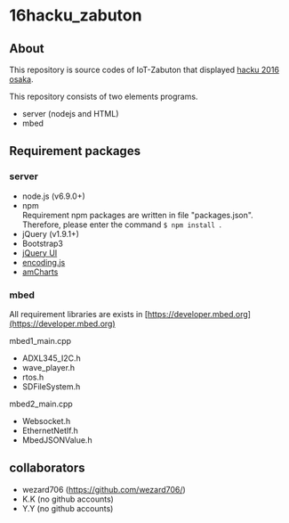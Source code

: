 # 16hacku_zabuton
## About
This repository is source codes of IoT-Zabuton that displayed [hacku 2016 osaka](http://hacku.yahoo.co.jp/hacku2016osaka/).  

This repository consists of two elements programs.
+ server (nodejs and HTML)
+ mbed

## Requirement packages
### server
* node.js (v6.9.0+)
* npm  
Requirement npm packages are written in file "packages.json".
Therefore, please enter the command ```$ npm install ```.
* jQuery (v1.9.1+)
* Bootstrap3
* [jQuery UI](https://jqueryui.com/)
* [encoding.js](https://github.com/polygonplanet/encoding.js)
* [amCharts](https://www.amcharts.com/)

### mbed
All requirement libraries are exists in [https://developer.mbed.org](https://developer.mbed.org)  

mbed1_main.cpp
* ADXL345_I2C.h
* wave_player.h
* rtos.h
* SDFileSystem.h

mbed2_main.cpp
* Websocket.h
* EthernetNetIf.h
* MbedJSONValue.h

## collaborators
+ wezard706 (https://github.com/wezard706/)
+ K.K (no github accounts)
+ Y.Y (no github accounts)
